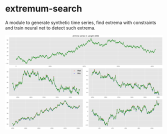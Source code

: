 # extremum-search
 
A module to generate synthetic time series, find extrema with constraints and train neural net to detect such extrema.


![Example of generated time series](./time_series_example.png)